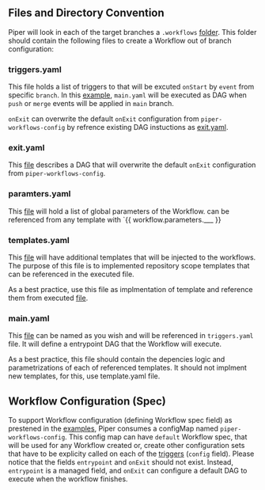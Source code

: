## Files and Directory Convention

Piper will look in each of the target branches a `.workflows` [folder](../examples/.workflows). This folder should contain the following files to create a Workflow out of branch configuration:

### triggers.yaml

This file holds a list of triggers to that will be excuted `onStart` by `event` from specific `branch`. In this [example](../examples/.workflows/triggers.yaml), `main.yaml` will be executed as DAG when `push` or `merge` events will be applied in `main` branch. 

`onExit` can overwrite the default `onExit` configuration from `piper-workflows-config` by refrence existing DAG instuctions as [exit.yaml](../examples/.workflows/exit.yaml).

###  exit.yaml

This [file](../examples/.workflows/exit.yaml) describes a DAG that will overwrite the default `onExit` configuration from `piper-workflows-config`.

###  paramters.yaml

This [file](../examples/.workflows/paramters.yaml) will hold a list of global parameters of the Workflow. can be referenced from any template with `{{ workflow.parameters.___ }}

###  templates.yaml

This [file](../examples/.workflows/templates.yaml) will have additional templates that will be injected to the workflows. The purpose of this file is to implemented repository scope templates that can be referenced in the executed file. 

As a best practice, use this file as implmentation of template and reference them from executed [file](../examples/.workflows/main.yaml).

###  main.yaml

This [file](../examples/.workflows/main.yaml) can be named as you wish and will be referenced in `triggers.yaml` file. It will define a entrypoint DAG that the Workflow will execute. 

As a best practice, this file should contain the depencies logic and parametrizations of each of referenced templates. It should not implment new templates, for this, use template.yaml file.

## Workflow Configuration (Spec)

To support Workflow configuration (defining Workflow spec field) as prestened in the [examples](../examples/config.yaml), Piper consumes a configMap named `piper-workflows-config`. This config map can have `default` Workflow spec, that will be used for any Workflow created or, create other configuration sets that have to be explicity called on each of the [triggers](../examples/.workflows/triggers.yaml) (`config` field). Please notice that the fields `entrypoint` and `onExit` should not exist. Instead, `entrypoint` is a managed field, and `onExit` can configure a default DAG to execute when the workflow finishes.  



